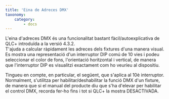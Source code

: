```yaml
---
title: 'Eina de Adreces DMX'
taxonomy:
    category:
        - docs
---
```


L'eina d'adreces DMX és una funcionalitat bastant fàcil/autoexplicativa de QLC+ introduïda a la versió 4.3.2.  
T'ajuda a calcular ràpidament les adreces dels fixtures d'una manera visual.  
Es mostra una representació d'un interruptor DIP comú de 10 vies i podeu seleccionar el color de fons, l'orientació horitzontal i vertical, de manera que l'interruptor DIP es visualitzi exactament com ho veuríeu al dispositiu.

Tingueu en compte, en particular, el següent, que s'aplica al 10è interruptor. Normalment, s'utilitza per habilitar/deshabilitar la funció DMX d'un fixture, de manera que si el manual del producte diu que s'ha d'elevar per habilitar el control DMX, recorda fer-ho fins i tot si QLC+ la mostra DESACTIVADA.
